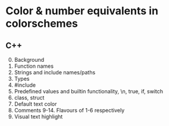 
# Color & number equivalents in colorschemes

## C++

0. Background
1. Function names
2. Strings and include names/paths
3. Types
4. #include
5. Predefined values and builtin functionality, \n, true, if, switch
6. class, struct
7. Default text color
8. Comments
9-14. Flavours of 1-6 respectively
15. Visual text highlight

